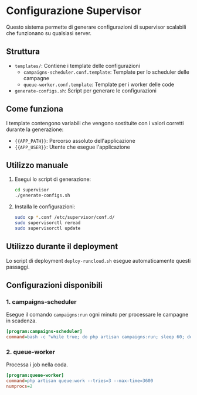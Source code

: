 # Configurazione Supervisor

Questo sistema permette di generare configurazioni di supervisor scalabili che funzionano su qualsiasi server.

## Struttura

- `templates/`: Contiene i template delle configurazioni
  - `campaigns-scheduler.conf.template`: Template per lo scheduler delle campagne
  - `queue-worker.conf.template`: Template per i worker delle code
- `generate-configs.sh`: Script per generare le configurazioni

## Come funziona

I template contengono variabili che vengono sostituite con i valori corretti durante la generazione:

- `{{APP_PATH}}`: Percorso assoluto dell'applicazione
- `{{APP_USER}}`: Utente che esegue l'applicazione

## Utilizzo manuale

1. Esegui lo script di generazione:
   ```bash
   cd supervisor
   ./generate-configs.sh
   ```

2. Installa le configurazioni:
   ```bash
   sudo cp *.conf /etc/supervisor/conf.d/
   sudo supervisorctl reread
   sudo supervisorctl update
   ```

## Utilizzo durante il deployment

Lo script di deployment `deploy-runcloud.sh` esegue automaticamente questi passaggi.

## Configurazioni disponibili

### 1. campaigns-scheduler

Esegue il comando `campaigns:run` ogni minuto per processare le campagne in scadenza.

```ini
[program:campaigns-scheduler]
command=bash -c "while true; do php artisan campaigns:run; sleep 60; done"
```

### 2. queue-worker

Processa i job nella coda.

```ini
[program:queue-worker]
command=php artisan queue:work --tries=3 --max-time=3600
numprocs=2
``` 